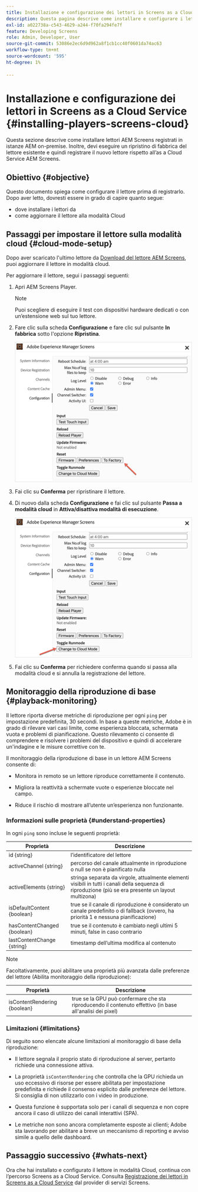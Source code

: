 ```yaml
---
title: Installazione e configurazione dei lettori in Screens as a Cloud Service
description: Questa pagina descrive come installare e configurare i lettori in Screens as a Cloud Service.
exl-id: a022738a-c543-4629-a244-f70fa294fe7f
feature: Developing Screens
role: Admin, Developer, User
source-git-commit: 53086e2ec6d9d962a8f1cb1cc40f0601da74ac63
workflow-type: tm+mt
source-wordcount: '595'
ht-degree: 1%

---
```


# Installazione e configurazione dei lettori in Screens as a Cloud Service {#installing-players-screens-cloud}

Questa sezione descrive come installare lettori AEM Screens registrati in istanze AEM on-premise. Inoltre, devi eseguire un ripristino di fabbrica del lettore esistente e quindi registrare il nuovo lettore rispetto all’as a Cloud Service AEM Screens.

## Obiettivo {#objective}

Questo documento spiega come configurare il lettore prima di registrarlo. Dopo aver letto, dovresti essere in grado di capire quanto segue:

* dove installare i lettori da
* come aggiornare il lettore alla modalità Cloud

## Passaggi per impostare il lettore sulla modalità cloud {#cloud-mode-setup}

Dopo aver scaricato l&#39;ultimo lettore da [Download del lettore AEM Screens](https://download.macromedia.com/screens/), puoi aggiornare il lettore in modalità cloud.

Per aggiornare il lettore, segui i passaggi seguenti:

1. Apri AEM Screens Player.

   >[!NOTE]
   >Puoi scegliere di eseguire il test con dispositivi hardware dedicati o con un’estensione web sul tuo lettore.

1. Fare clic sulla scheda **Configurazione** e fare clic sul pulsante **In fabbrica** sotto l&#39;opzione **Ripristina**.

   ![Pulsante To Factory nell&#39;opzione Reset](/help/screens-cloud/assets/player/installplayer-2.png)

1. Fai clic su **Conferma** per ripristinare il lettore.

1. Di nuovo dalla scheda **Configurazione** e fai clic sul pulsante **Passa a modalità cloud** in **Attiva/disattiva modalità di esecuzione**.

   ![Pulsante Passa a modalità cloud nell&#39;opzione Attiva/Disattiva modalità di esecuzione](/help/screens-cloud/assets/player/installplayer-1.png)

1. Fai clic su **Conferma** per richiedere conferma quando si passa alla modalità cloud e si annulla la registrazione del lettore.

## Monitoraggio della riproduzione di base {#playback-monitoring}

Il lettore riporta diverse metriche di riproduzione per ogni `ping` per impostazione predefinita, 30 secondi. In base a queste metriche, Adobe è in grado di rilevare vari casi limite, come esperienza bloccata, schermata vuota e problemi di pianificazione. Questo rilevamento ci consente di comprendere e risolvere i problemi del dispositivo e quindi di accelerare un&#39;indagine e le misure correttive con te.

Il monitoraggio della riproduzione di base in un lettore AEM Screens consente di:

* Monitora in remoto se un lettore riproduce correttamente il contenuto.

* Migliora la reattività a schermate vuote o esperienze bloccate nel campo.

* Riduce il rischio di mostrare all’utente un’esperienza non funzionante.

### Informazioni sulle proprietà {#understand-properties}

In ogni `ping` sono incluse le seguenti proprietà:

| Proprietà | Descrizione |
|---|---|
| id {string} | l’identificatore del lettore |
| activeChannel {string} | percorso del canale attualmente in riproduzione o null se non è pianificato nulla |
| activeElements {string} | stringa separata da virgole, attualmente elementi visibili in tutti i canali della sequenza di riproduzione (più se era presente un layout multizona) |
| isDefaultContent {boolean} | true se il canale di riproduzione è considerato un canale predefinito o di fallback (ovvero, ha priorità 1 e nessuna pianificazione) |
| hasContentChanged {boolean} | true se il contenuto è cambiato negli ultimi 5 minuti, false in caso contrario |
| lastContentChange {string} | timestamp dell’ultima modifica al contenuto |

>[!NOTE]
>
>Facoltativamente, puoi abilitare una proprietà più avanzata dalle preferenze del lettore (Abilita monitoraggio della riproduzione):
>
>| Proprietà | Descrizione |
>|---|---|
>| isContentRendering {boolean} | true se la GPU può confermare che sta riproducendo il contenuto effettivo (in base all&#39;analisi dei pixel) |

### Limitazioni {#limitations}

Di seguito sono elencate alcune limitazioni al monitoraggio di base della riproduzione:

* Il lettore segnala il proprio stato di riproduzione al server, pertanto richiede una connessione attiva.

* La proprietà `isContentRendering` che controlla che la GPU richieda un uso eccessivo di risorse per essere abilitata per impostazione predefinita e richiede il consenso esplicito dalle preferenze del lettore. Si consiglia di non utilizzarlo con i video in produzione.

* Questa funzione è supportata solo per i canali di sequenza e non copre ancora il caso di utilizzo dei canali interattivi (SPA).

* Le metriche non sono ancora completamente esposte ai clienti; Adobe sta lavorando per abilitare a breve un meccanismo di reporting e avviso simile a quello delle dashboard.

## Passaggio successivo {#whats-next}

Ora che hai installato e configurato il lettore in modalità Cloud, continua con l’percorso Screens as a Cloud Service. Consulta [Registrazione dei lettori in Screens as a Cloud Service](/help/screens-cloud/managing-players-registration/registering-players-screens-cloud.md) dal provider di servizi Screens.
